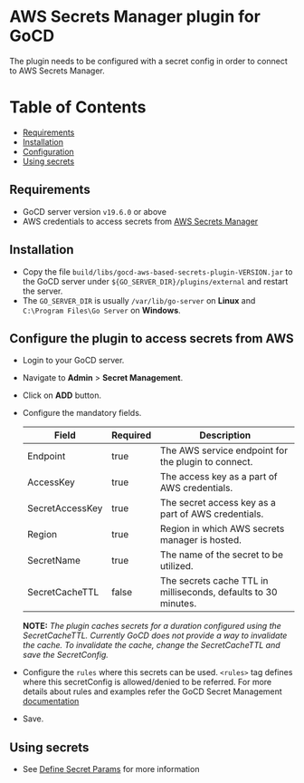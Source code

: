 # AWS Secrets Manager plugin for GoCD

The plugin needs to be configured with a secret config in order to connect to AWS Secrets Manager.

Table of Contents
=================

  * [Requirements](#requirements)
  * [Installation](#installation)
  * [Configuration](#configure-the-plugin-to-access-secrets-from-aws)
  * [Using secrets](#using-secrets)
  

## Requirements

* GoCD server version `v19.6.0` or above
* AWS credentials to access secrets from [AWS Secrets Manager](https://aws.amazon.com/secrets-manager/)

## Installation

* Copy the file `build/libs/gocd-aws-based-secrets-plugin-VERSION.jar` to the GoCD server under `${GO_SERVER_DIR}/plugins/external`
and restart the server.
* The `GO_SERVER_DIR` is usually `/var/lib/go-server` on **Linux** and `C:\Program Files\Go Server` on **Windows**.

## Configure the plugin to access secrets from AWS

- Login to your GoCD server.
- Navigate to **Admin** > **Secret Management**.
- Click on **ADD** button.
- Configure the mandatory fields.

    | Field           | Required  | Description                                                         |
    | --------------- | --------- | --------------------------------------------------------------------|
    | Endpoint        | true      | The AWS service endpoint for the plugin to connect.                 |
    | AccessKey       | true      | The access key as a part of AWS credentials.                        |
    | SecretAccessKey | true      | The secret access key as a part of AWS credentials.                 |
    | Region          | true      | Region in which AWS secrets manager is hosted.                      |
    | SecretName      | true      | The name of the secret to be utilized.                              |
    | SecretCacheTTL  | false     | The secrets cache TTL in milliseconds, defaults to 30 minutes.      |

    **NOTE:** *The plugin caches secrets for a duration configured using the SecretCacheTTL. Currently GoCD does not provide a 
way to invalidate the cache. To invalidate the cache, change the SecretCacheTTL and save the SecretConfig.*

- Configure the `rules` where this secrets can be used.
`<rules>` tag defines where this secretConfig is allowed/denied to be referred. For more details about rules and examples refer the GoCD Secret Management [documentation](https://docs.gocd.org/current/configuration/secrets_management.html#step-3-restrict-usage-of-secrets-manager)

- Save.

## Using secrets
- See [Define Secret Params](https://docs.gocd.org/current/configuration/secrets_management.html#step-4-define-secret-params) for more information
